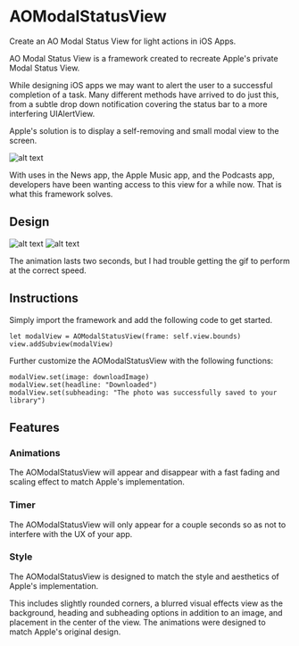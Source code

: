 # AOModalStatusView

Create an AO Modal Status View for light actions in iOS Apps.

AO Modal Status View is a framework created to recreate Apple's private Modal Status View. 

While designing iOS apps we may want to alert the user to a successful completion of a task.
Many different methods have arrived to do just this, from a subtle drop down notification covering the status bar to a more interfering UIAlertView.

Apple's solution is to display a self-removing and small modal view to the screen.

![alt text](https://user-images.githubusercontent.com/20458718/31577957-33ec53ce-b0dd-11e7-8b50-0031889040fd.PNG "Apple's custom use of Modal Status Views")

With uses in the News app, the Apple Music app, and the Podcasts app, developers have been wanting access to this view for a while now. 
That is what this framework solves.

## Design

![alt text](https://user-images.githubusercontent.com/20458718/31578023-a6b69166-b0de-11e7-8446-7ef0d22da452.png "AOModalStatusView Design and Implementation")
![alt text](https://user-images.githubusercontent.com/20458718/31578226-7cd123b2-b0e2-11e7-8f46-0b00cc8ad865.gif "AOModalStatusView Animation Gif (not jif)")

The animation lasts two seconds, but I had trouble getting the gif to perform at the correct speed.

## Instructions

Simply import the framework and add the following code to get started.

    let modalView = AOModalStatusView(frame: self.view.bounds)
    view.addSubview(modalView)

Further customize the AOModalStatusView with the following functions:

    modalView.set(image: downloadImage)
    modalView.set(headline: "Downloaded")
    modalView.set(subheading: "The photo was successfully saved to your library")

## Features

### Animations

The AOModalStatusView will appear and disappear with a fast fading and scaling effect to match Apple's implementation.

### Timer

The AOModalStatusView will only appear for a couple seconds so as not to interfere with the UX of your app.

### Style

The AOModalStatusView is designed to match the style and aesthetics of Apple's implementation.

This includes slightly rounded corners,
a blurred visual effects view as the background,
heading and subheading options in addition to an image,
and placement in the center of the view. 
The animations were designed to match Apple's original design.

